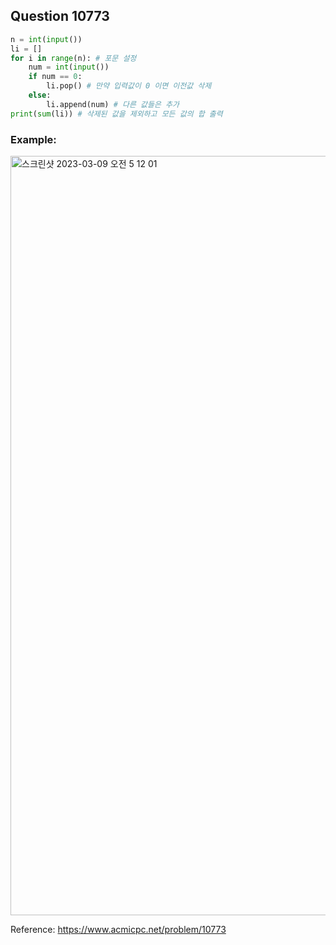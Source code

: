 ## Question 10773


```python 3
n = int(input())
li = []
for i in range(n): # 포문 설정
    num = int(input()) 
    if num == 0:
        li.pop() # 만약 입력값이 0 이면 이전값 삭제
    else:
        li.append(num) # 다른 값들은 추가 
print(sum(li)) # 삭제된 값을 제외하고 모든 값의 합 출력

```


### Example:
<img width="1215" alt="스크린샷 2023-03-09 오전 5 12 01" src="https://user-images.githubusercontent.com/107760647/223838148-227be11f-8729-4ff0-ab86-fcd0e47a188e.png">


Reference:
https://www.acmicpc.net/problem/10773
